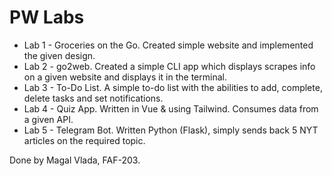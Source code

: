 # PW Labs

- Lab 1 - Groceries on the Go. Created simple website and implemented the given design.
- Lab 2 - go2web. Created a simple CLI app which displays scrapes info on a given website and displays it in the terminal.
- Lab 3 - To-Do List. A simple to-do list with the abilities to add, complete, delete tasks and set notifications.
- Lab 4 - Quiz App. Written in Vue & using Tailwind. Consumes data from a given API.
- Lab 5 - Telegram Bot. Written Python (Flask), simply sends back 5 NYT articles on the required topic.

Done by Magal Vlada, FAF-203.
